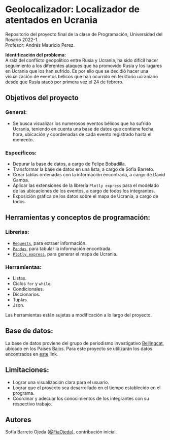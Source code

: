 # Geolocalizador: Localizador de atentados en Ucrania
Repositorio del proyecto final de la clase de Programación, Universidad del Rosario 2022-1. <br>
Profesor: Andrés Mauricio Perez. 

**Identificación del problema:**  
A raíz del conflicto geopolítico entre Rusia y Ucrania, ha sido
difícil hacer seguimiento a los diferentes ataques que ha promovido Rusia y los lugares en
Ucrania que los han sufrido. Es por ello que se decidió hacer una visualización de eventos
bélicos que han ocurrido en territorio ucraniano desde que Rusia atacó por primera vez el 24
de febrero.

## Objetivos del proyecto
### General: 
- Se busca visualizar los numerosos eventos bélicos que ha sufrido Ucrania, teniendo en
cuenta una base de datos que contiene fecha, hora, ubicación y coordenadas de cada
evento registrado hasta el momento.

### Específicos:
- Depurar la base de datos, a cargo de Felipe Bobadilla.
- Transformar la base de datos en una lista, a cargo de Sofia Barreto.
- Crear tablas ordenadas con la información encontrada, a cargo de David Gamba.
- Aplicar las extensiones de la librería `Plotly express` para el modelado de las ubicaciones
de los eventos, a cargo de todos los integrantes.
- Exposición gráfica de los datos sobre el mapa de Ucrania, a cargo de todos.

## Herramientas y conceptos de programación:

### Librerias:
- [`Requests`](https://docs.python-requests.org/en/latest/), para extraer información.
- [`Pandas`](https://pandas.pydata.org/), para tabular la información encontrada.
- [`Plotly express`](https://plotly.com/python/plotly-express/), para generar el mapa de Ucrania.

### Herramientas:
- Listas.
- Ciclos `for` y `while`.
- Condicionales.
- Diccionarios.
- Tuplas.
- Json.

Las herramientas están sujetas a modificación a lo largo del proyecto.

## Base de datos: 
La base de datos proviene del grupo de periodismo investigativo [Bellingcat](https://en.wikipedia.org/wiki/Bellingcat), ubicado en los Paises Bajos. 
Para este proyecto se utilizarán los datos encontrados en [este](https://ukraine.bellingcat.com/ukraine-server/api/ukraine/export_events/deeprows) link.

## Limitaciones:
- Lograr una visualización clara para el usuario. 
- Lograr que el proyecto sea desarrollado en el tiempo establecido en el programa.
- Coordinar y adecuar los conocimientos de los integrantes con su respectivo trabajo. 

## Autores
Sofía Barreto Ojeda ([@FiaOjeda](https://github.com/Fiaojeda)), contribución inicial.
